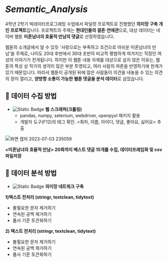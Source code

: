 # *Semantic_Analysis*

4학년 2학기 빅데이터프로그래밍 수업에서 파일럿 프로젝트로 진행했던 **의미망 구축 개인 프로젝트**입니다. 프로젝트의 주제는 **현대인들의 결혼·연애관**으로, 대상 데이터는 네이버 웹툰 **미혼남녀의 효율적 만남의 댓글**로 선정하였습니다. 

웹툰의 소개글에서 알 수 있듯 '사랑으로는 부족하고 조건으로 아쉬운 미혼남녀의 만남'을 주제로, 나이도 20대 후반에서 30대 초반의 비교적 평범하게 여겨지는 직장인 여성의 이야기가 전개됩니다. 하지만 이 웹툰 내용 자체를 대상으로 삼지 않은 이유는, 웹툰의 특성 상 작가의 생각이 많은 부분 투영되고, 여러 사람의 여론을 반영하기에 한계가 있기 때문입니다. 따라서 웹툰이 공개된 뒤에 많은 사람들이 의견을 내놓을 수 있는 의견의 장이 열리고, **양방향 소통이 가능한 웹툰 댓글을 분석 데이터**로 삼았습니다.

## 📌 데이터 수집 방법
- ![Static Badge](https://img.shields.io/badge/Python-%230000FF) **웹 스크래퍼(크롤링)**
   * pandas, numpy, selenium, webdriver, openpyxl 패키지 활용
   * 개발자 도구(F12)의 태그 확인. <회차, 이름, 아이디, 댓글, 좋아요, 싫어요> 추출

![화면 캡처 2023-07-03 235059](https://github.com/SemiKwon/Semantic_Analysis/assets/76101347/f72f2690-343b-4a63-9ac3-df49ac2e6e4e)

**<미혼남녀의 효율적 만남> 20화까지 베스트 댓글 15개를 수집, 데이터프레임화 및 csv 파일저장**

## 📌 데이터 분석 방법
- ![Static Badge](https://img.shields.io/badge/R-%23FF0000) **의미망 네트워크 구축**

**1)텍스트 전처리 (stringr, textclean, tidytext)**
   - 불필요한 문자 제거하기
   - 연속된 공백 제거하기
   - 품사 기준 토큰화하기


**2) 텍스트 전처리 (stringr, textclean, tidytext)**
   - 불필요한 문자 제거하기
   - 연속된 공백 제거하기
   - 품사 기준 토큰화하기
  
